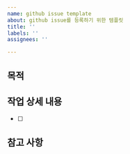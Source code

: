 ```yaml
---
name: github issue template
about: github issue를 등록하기 위한 템플릿
title: ''
labels: ''
assignees: ''

---
```


## 목적
> 
## 작업 상세 내용
- [ ]
## 참고 사항
